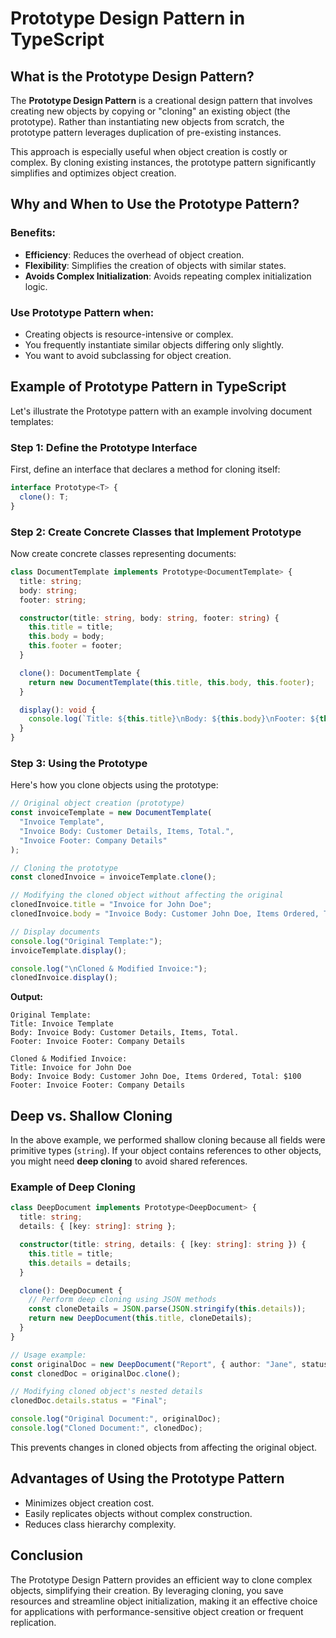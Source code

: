 # Prototype Design Pattern in TypeScript

## What is the Prototype Design Pattern?

The **Prototype Design Pattern** is a creational design pattern that involves creating new objects by copying or "cloning" an existing object (the prototype). Rather than instantiating new objects from scratch, the prototype pattern leverages duplication of pre-existing instances.

This approach is especially useful when object creation is costly or complex. By cloning existing instances, the prototype pattern significantly simplifies and optimizes object creation.

## Why and When to Use the Prototype Pattern?

### Benefits:
- **Efficiency**: Reduces the overhead of object creation.
- **Flexibility**: Simplifies the creation of objects with similar states.
- **Avoids Complex Initialization**: Avoids repeating complex initialization logic.

### Use Prototype Pattern when:
- Creating objects is resource-intensive or complex.
- You frequently instantiate similar objects differing only slightly.
- You want to avoid subclassing for object creation.

## Example of Prototype Pattern in TypeScript

Let's illustrate the Prototype pattern with an example involving document templates:

### Step 1: Define the Prototype Interface

First, define an interface that declares a method for cloning itself:

```typescript
interface Prototype<T> {
  clone(): T;
}
```

### Step 2: Create Concrete Classes that Implement Prototype

Now create concrete classes representing documents:

```typescript
class DocumentTemplate implements Prototype<DocumentTemplate> {
  title: string;
  body: string;
  footer: string;

  constructor(title: string, body: string, footer: string) {
    this.title = title;
    this.body = body;
    this.footer = footer;
  }

  clone(): DocumentTemplate {
    return new DocumentTemplate(this.title, this.body, this.footer);
  }

  display(): void {
    console.log(`Title: ${this.title}\nBody: ${this.body}\nFooter: ${this.footer}`);
  }
}
```

### Step 3: Using the Prototype

Here's how you clone objects using the prototype:

```typescript
// Original object creation (prototype)
const invoiceTemplate = new DocumentTemplate(
  "Invoice Template",
  "Invoice Body: Customer Details, Items, Total.",
  "Invoice Footer: Company Details"
);

// Cloning the prototype
const clonedInvoice = invoiceTemplate.clone();

// Modifying the cloned object without affecting the original
clonedInvoice.title = "Invoice for John Doe";
clonedInvoice.body = "Invoice Body: Customer John Doe, Items Ordered, Total: $100";

// Display documents
console.log("Original Template:");
invoiceTemplate.display();

console.log("\nCloned & Modified Invoice:");
clonedInvoice.display();
```

**Output:**
```
Original Template:
Title: Invoice Template
Body: Invoice Body: Customer Details, Items, Total.
Footer: Invoice Footer: Company Details

Cloned & Modified Invoice:
Title: Invoice for John Doe
Body: Invoice Body: Customer John Doe, Items Ordered, Total: $100
Footer: Invoice Footer: Company Details
```

## Deep vs. Shallow Cloning

In the above example, we performed shallow cloning because all fields were primitive types (`string`). If your object contains references to other objects, you might need **deep cloning** to avoid shared references.

### Example of Deep Cloning

```typescript
class DeepDocument implements Prototype<DeepDocument> {
  title: string;
  details: { [key: string]: string };

  constructor(title: string, details: { [key: string]: string }) {
    this.title = title;
    this.details = details;
  }

  clone(): DeepDocument {
    // Perform deep cloning using JSON methods
    const cloneDetails = JSON.parse(JSON.stringify(this.details));
    return new DeepDocument(this.title, cloneDetails);
  }
}

// Usage example:
const originalDoc = new DeepDocument("Report", { author: "Jane", status: "Draft" });
const clonedDoc = originalDoc.clone();

// Modifying cloned object's nested details
clonedDoc.details.status = "Final";

console.log("Original Document:", originalDoc);
console.log("Cloned Document:", clonedDoc);
```

This prevents changes in cloned objects from affecting the original object.

## Advantages of Using the Prototype Pattern

- Minimizes object creation cost.
- Easily replicates objects without complex construction.
- Reduces class hierarchy complexity.

## Conclusion

The Prototype Design Pattern provides an efficient way to clone complex objects, simplifying their creation. By leveraging cloning, you save resources and streamline object initialization, making it an effective choice for applications with performance-sensitive object creation or frequent replication.